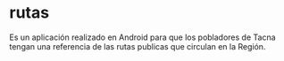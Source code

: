 # rutas
Es un aplicación realizado en Android para que los pobladores de Tacna tengan una referencia de las rutas publicas que circulan en la Región.
